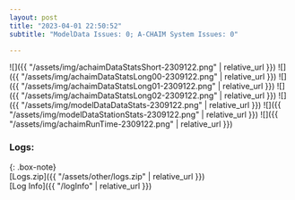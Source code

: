 ```yaml
---
layout: post
title: "2023-04-01 22:50:52"
subtitle: "ModelData Issues: 0; A-CHAIM System Issues: 0"

---
```


![]({{ "/assets/img/achaimDataStatsShort-2309122.png" | relative_url }})
![]({{ "/assets/img/achaimDataStatsLong00-2309122.png" | relative_url }})
![]({{ "/assets/img/achaimDataStatsLong01-2309122.png" | relative_url }})
![]({{ "/assets/img/achaimDataStatsLong02-2309122.png" | relative_url }})
![]({{ "/assets/img/modelDataDataStats-2309122.png" | relative_url }})
![]({{ "/assets/img/modelDataStationStats-2309122.png" | relative_url }})
![]({{ "/assets/img/achaimRunTime-2309122.png" | relative_url }})





### Logs:  
  
{: .box-note}  
[Logs.zip]({{ "/assets/other/logs.zip" | relative_url }})  
[Log Info]({{ "/logInfo" | relative_url }})  
